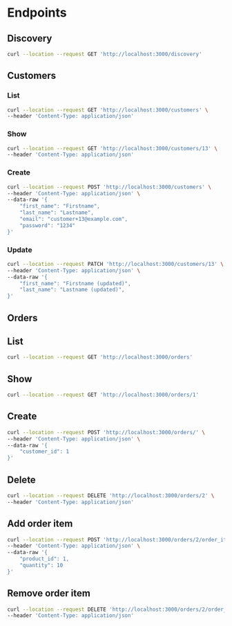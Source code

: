 # Endpoints

## Discovery

```bash
curl --location --request GET 'http://localhost:3000/discovery'
```

## Customers

### List

```bash
curl --location --request GET 'http://localhost:3000/customers' \
--header 'Content-Type: application/json'
```

### Show

```bash
curl --location --request GET 'http://localhost:3000/customers/13' \
--header 'Content-Type: application/json'
```

### Create

```bash
curl --location --request POST 'http://localhost:3000/customers' \
--header 'Content-Type: application/json' \
--data-raw '{
    "first_name": "Firstname",
    "last_name": "Lastname",
    "email": "customer+13@example.com",
    "password": "1234"
}'
```

### Update

```bash
curl --location --request PATCH 'http://localhost:3000/customers/13' \
--header 'Content-Type: application/json' \
--data-raw '{
    "first_name": "Firstname (updated)",
    "last_name": "Lastname (updated)",
}'
```

## Orders

## List

```bash
curl --location --request GET 'http://localhost:3000/orders'
```

## Show

```bash
curl --location --request GET 'http://localhost:3000/orders/1'
```

## Create

```bash
curl --location --request POST 'http://localhost:3000/orders/' \
--header 'Content-Type: application/json' \
--data-raw '{
    "customer_id": 1
}'
```

## Delete

```bash
curl --location --request DELETE 'http://localhost:3000/orders/2' \
--header 'Content-Type: application/json'
```

## Add order item

```bash
curl --location --request POST 'http://localhost:3000/orders/2/order_items' \
--header 'Content-Type: application/json' \
--data-raw '{
    "product_id": 1,
    "quantity": 10
}'
```

## Remove order item

```bash
curl --location --request DELETE 'http://localhost:3000/orders/2/order_items/2' \
--header 'Content-Type: application/json'
```